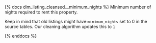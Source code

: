 {% docs dim_listing_cleansed__minimum_nights %}
Minimum number of nights required to rent this property.

Keep in mind that old listings might have `minimum_nights` set to
0 in the source tables. Our cleaning algorithm updates this to `1`

{% enddocs %}